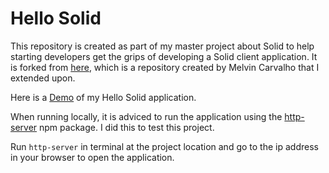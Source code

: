 # Hello Solid

This repository is created as part of my master project about Solid to help starting developers get the grips of developing a Solid client application. It is forked from [here](https://melvincarvalho.github.io/helloworld/), which is a repository created by Melvin Carvalho that I extended upon.

Here is a [Demo](https://wkokgit.github.io/helloworld/) of my Hello Solid application.

When running locally, it is adviced to run the application using the [http-server](https://www.npmjs.com/package/http-server) npm package. I did this to test this project. 

Run ```http-server``` in terminal at the project location and go to the ip address in your browser to open the application. 
